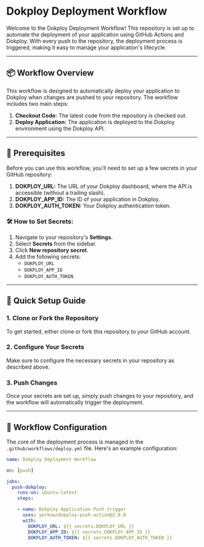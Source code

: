# Dokploy Deployment Workflow

Welcome to the Dokploy Deployment Workflow! This repository is set up to automate the deployment of your application using GitHub Actions and Dokploy. With every push to the repository, the deployment process is triggered, making it easy to manage your application's lifecycle.

---

## 📦 **Workflow Overview**

This workflow is designed to automatically deploy your application to Dokploy when changes are pushed to your repository. The workflow includes two main steps:

1. **Checkout Code:** The latest code from the repository is checked out.
2. **Deploy Application:** The application is deployed to the Dokploy environment using the Dokploy API.

---

## 🔑 **Prerequisites**

Before you can use this workflow, you'll need to set up a few secrets in your GitHub repository:

1. **DOKPLOY_URL:** The URL of your Dokploy dashboard, where the API is accessible (without a trailing slash).
2. **DOKPLOY_APP_ID:** The ID of your application in Dokploy.
3. **DOKPLOY_AUTH_TOKEN:** Your Dokploy authentication token.

### 🛠️ How to Set Secrets:

1. Navigate to your repository's **Settings**.
2. Select **Secrets** from the sidebar.
3. Click **New repository secret**.
4. Add the following secrets:
   - `DOKPLOY_URL`
   - `DOKPLOY_APP_ID`
   - `DOKPLOY_AUTH_TOKEN`

---

## 🚀 **Quick Setup Guide**

### 1. **Clone or Fork the Repository**

To get started, either clone or fork this repository to your GitHub account.

### 2. **Configure Your Secrets**

Make sure to configure the necessary secrets in your repository as described above.

### 3. **Push Changes**

Once your secrets are set up, simply push changes to your repository, and the workflow will automatically trigger the deployment.

---

## 📝 **Workflow Configuration**

The core of the deployment process is managed in the `.github/workflows/deploy.yml` file. Here's an example configuration:

```yaml
name: Dokploy Deployment Workflow

on: [push]

jobs:
  push-dokploy:
    runs-on: ubuntu-latest
    steps:

    - name: Dokploy Application Push trigger
      uses: yerkow/dokploy-push-action@2.0.0
      with:
        DOKPLOY_URL: ${{ secrets.DOKPLOY_URL }}
        DOKPLOY_APP_ID: ${{ secrets.DOKPLOY_APP_ID }}
        DOKPLOY_AUTH_TOKEN: ${{ secrets.DOKPLOY_AUTH_TOKEN }}